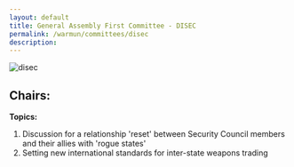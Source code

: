 ```yaml
---
layout: default
title: General Assembly First Committee - DISEC
permalink: /warmun/committees/disec
description:
---
```

![disec](https://user-images.githubusercontent.com/55463665/138574150-7ab72d94-1100-48cf-b539-6a22d89993bc.jpg)
## Chairs:
<b>Topics:</b>
  1. Discussion for a relationship 'reset' between Security Council members and their allies with 'rogue states'
  2. Setting new international standards for inter-state weapons trading

